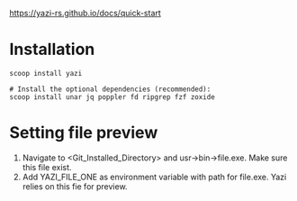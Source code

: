 https://yazi-rs.github.io/docs/quick-start

# Installation
``` 
scoop install yazi

# Install the optional dependencies (recommended):
scoop install unar jq poppler fd ripgrep fzf zoxide 
```

# Setting file preview
1) Navigate to <Git_Installed_Directory> and usr->bin->file.exe. Make sure this file exist.
2) Add YAZI_FILE_ONE as environment variable with path for file.exe. Yazi relies on this fie for preview. 